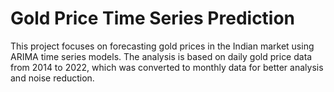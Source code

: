 # Gold Price Time Series Prediction
This project focuses on forecasting gold prices in the Indian market using ARIMA time series models. The analysis is based on daily gold price data from 2014 to 2022, which was converted to monthly data for better analysis and noise reduction.
